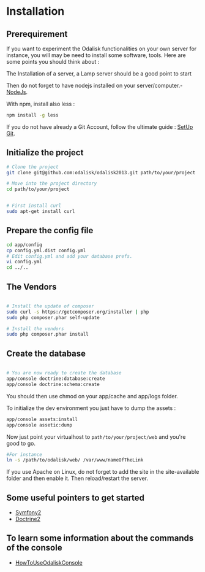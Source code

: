 Installation
============

Prerequirement
-----------------
If you want to experiment the Odalisk functionalities on your own server for instance, you will may be need to install some software, tools. Here are some points you should think about : 

The Installation of a server, a Lamp server should be a good point to start

Then do not forget to have nodejs installed on your server/computer.- [NodeJs](http://www.nodejs.org.com).

With npm, install also less : 
```bash
npm install -g less
```

If you do not have already a Git Account, follow the ultimate guide : [SetUp Git](https://help.github.com/articles/set-up-git).





Initialize the project
-----------------

```bash
# Clone the project
git clone git@github.com:odalisk/odalisk2013.git path/to/your/project

# Move into the project directory
cd path/to/your/project


# First install curl
sudo apt-get install curl
```


Prepare the config file
----------------------
```bash
cd app/config
cp config.yml.dist config.yml
# Edit config.yml and add your database prefs.
vi config.yml
cd ../..
```

The Vendors
----------------------
```bash

# Install the update of composer 
sudo curl -s https://getcomposer.org/installer | php
sudo php composer.phar self-update

# Install the vendors
sudo php composer.phar install
```


Create the database
----------------------
```bash

# You are now ready to create the database
app/console doctrine:database:create
app/console doctrine:schema:create
```

You should then use chmod on your app/cache and app/logs folder.

To initialize the dev environment you just have to dump the assets :

```bash
app/console assets:install
app/console assetic:dump
```

Now just point your virtualhost to ``` path/to/your/project/web ``` and you're good to go.
```bash
#For instance
ln -s /path/to/odalisk/web/ /var/www/nameOfTheLink
```

If you use Apache on Linux, do not forget to add the site in the site-available folder and then enable it. Then reload/restart the server.

Some useful pointers to get started
-----------------------------------

- [Symfony2](http://symfony.com)
- [Doctrine2](http://www.doctrine-project.org/)


To learn some information about the commands of the console
-----------------------------------
- [HowToUseOdaliskConsole](https://github.com/odalisk/odalisk2013/blob/master/doc/howto.md)